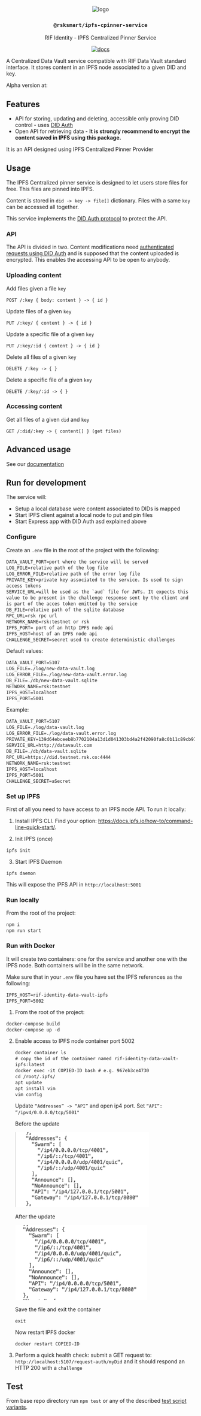 <p align="middle">
    <img src="https://www.rifos.org/assets/img/logo.svg" alt="logo" height="100" >
</p>
<h3 align="middle"><code>@rsksmart/ipfs-cpinner-service</code></h3>
<p align="middle">
    RIF Identity - IPFS Centralized Pinner Service
</p>
<p align="middle">
  <a href="https://rsksmart.github.io/rif-identity-docs/data-vault/cpinner/cpinner-service">
    <img src="https://img.shields.io/badge/-docs-brightgreen" alt="docs" />
  </a>
</p>

A Centralized Data Vault service compatible with RIF Data Vault standard interface. It stores content in an IPFS node associated to a given DID and key.

Alpha version at: []()

## Features

- API for storing, updating and deleting, accessible only proving DID control - uses [DID Auth](https://rsksmart.github.io/rif-identity-docs/ssi/libraries/express-did-auth)
- Open API for retrieving data - **It is strongly recommend to encrypt the content saved in IPFS using this package.**

It is an API designed using IPFS Centralized Pinner Provider

## Usage

The IPFS Centralized pinner service is designed to let users store files for free. This files are pinned into IPFS.

Content is stored in `did -> key -> file[]` dictionary. Files with a same `key` can be accessed all together.

This service implements the [DID Auth protocol](https://rsksmart.github.io/rif-identity-docs/ssi/specs/did-auth) to protect the API.

### API

The API is divided in two. Content modifications need [authenticated requests using DID Auth](https://github.com/rsksmart/rif-identity.js/tree/develop/packages/express-did-auth) and is supposed that the content uploaded is encrypted. This enables the accessing API to be open to anybody.

### Uploading content

Add files given a file `key`

```
POST /:key { body: content } -> { id }
```

Update files of a given `key`

```
PUT /:key/ { content } -> { id }
```

Update a specific file of a given `key`

```
PUT /:key/:id { content } -> { id }
```

Delete all files of a given `key`

```
DELETE /:key -> { }
```

Delete a specific file of a given `key`

```
DELETE /:key/:id -> { }
```

### Accessing content

Get all files of a given `did` and `key`

```
GET /:did/:key -> { content[] } (get files)
```

## Advanced usage

See our [documentation](https://rsksmart.github.io/rif-identity-docs/data-vault/cpinner/cpinner-service)

## Run for development

The service will:
- Setup a local database were content associated to DIDs is mapped
- Start IPFS client against a local node to put and pin files
- Start Express app with DID Auth asd explained above

### Configure

Create an `.env` file in the root of the project with the following:

```
DATA_VAULT_PORT=port where the service will be served
LOG_FILE=relative path of the log file
LOG_ERROR_FILE=relative path of the error log file
PRIVATE_KEY=private key associated to the service. Is used to sign access tokens
SERVICE_URL=will be used as the `aud` file for JWTs. It expects this value to be present in the challenge response sent by the client and is part of the acces token emitted by the service
DB_FILE=relative path of the sqlite database
RPC_URL=rsk rpc url
NETWORK_NAME=rsk:testnet or rsk
IPFS_PORT= port of an http IPFS node api
IPFS_HOST=host of an IPFS node api
CHALLENGE_SECRET=secret used to create deterministic challenges
```

Default values:

```
DATA_VAULT_PORT=5107
LOG_FILE=./log/new-data-vault.log
LOG_ERROR_FILE=./log/new-data-vault.error.log
DB_FILE=./db/new-data-vault.sqlite
NETWORK_NAME=rsk:testnet
IPFS_HOST=localhost
IPFS_PORT=5001
```

Example:

```
DATA_VAULT_PORT=5107
LOG_FILE=./log/data-vault.log
LOG_ERROR_FILE=./log/data-vault.error.log
PRIVATE_KEY=139d64ebceeb8b7702104a13d1d041303bd4a2f42090fa8c0b11c89cb97a5b24
SERVICE_URL=http://datavault.com
DB_FILE=./db/data-vault.sqlite
RPC_URL=https://did.testnet.rsk.co:4444
NETWORK_NAME=rsk:testnet
IPFS_HOST=localhost
IPFS_PORT=5001
CHALLENGE_SECRET=aSecret
```

### Set up IPFS

First of all you need to have access to an IPFS node API. To run it locally:

1. Install IPFS CLI. Find your option: https://docs.ipfs.io/how-to/command-line-quick-start/.

2. Init IPFS (once)

  ```
  ipfs init
  ```

3. Start IPFS Daemon

  ```
  ipfs daemon
  ```

  This will expose the IPFS API in `http://localhost:5001`

### Run locally

From the root of the project:

```
npm i
npm run start
```

### Run with Docker

It will create two containers: one for the service and another one with the IPFS node. Both containers will be in the same network.

Make sure that in your `.env` file you have set the IPFS references as the following:
```
IPFS_HOST=rif-identity-data-vault-ipfs
IPFS_PORT=5002
```

1. From the root of the project:

```
docker-compose build
docker-compose up -d
```

2. Enable access to IPFS node container port 5002

    ```
    docker container ls
    # copy the id of the container named rif-identity-data-vault-ipfs:latest
    docker exec -it COPIED-ID bash # e.g. 967eb3ce4730
    cd /root/.ipfs/
    apt update
    apt install vim
    vim config
    ```

    Update `“Addresses” -> “API”` and open ip4 port. Set `“API”: “/ipv4/0.0.0.0/tcp/5001"`

    Before the update
    
    <img src="./img/before_update_ipfs.png" height="200" />

    After the update

    <img src="./img/after_update_ipfs.png" height="200" />

    Save the file and exit the container

    ```
    exit
    ```

    Now restart IPFS docker

    ```
    docker restart COPIED-ID
    ```

3. Perform a quick health check: submit a GET request to: `http://localhost:5107/request-auth/myDid` and it should respond an HTTP 200 with a `challenge`

## Test

From base repo directory run `npm test` or any of the described [test script variants](../../README#test).
